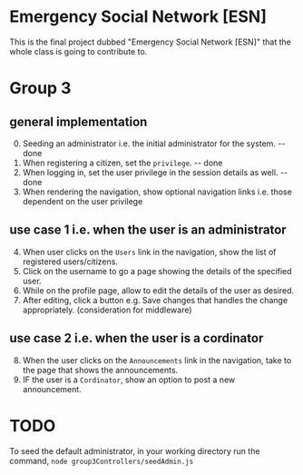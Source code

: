 # Emergency Social Network [ESN]
This is the final project dubbed "Emergency Social Network [ESN]" that the whole class is going to contribute to.


# Group 3

## general implementation
0. Seeding an administrator i.e. the initial administrator for the system. -- done
1. When registering a citizen, set the `privilege`. -- done
2. When logging in, set the user privilege in the session details as well. -- done
3. When rendering the navigation, show optional navigation links i.e. those dependent on the user privilege

## use case 1 i.e. when the user is an administrator
4.  When user clicks on the `Users` link in the navigation, show the list of registered users/citizens.
5. Click on the username to go a page showing the details of the specified user.
6. While on the profile page, allow to edit the details of the user as desired.
7. After editing, click a button e.g. Save changes that handles the change appropriately. (consideration for middleware)

## use case 2 i.e. when the user is a cordinator
8. When the user clicks on the `Announcements` link in the navigation, take to the page that shows the announcements.
9. IF the user is a `Cordinator`, show an option to post a new announcement.


# TODO
To seed the default administrator, in your working directory run the command, `node group3Controllers/seedAdmin.js`